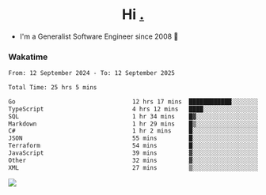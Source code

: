 <h1 align="center">Hi <a href="https://www.hackerrank.com/erasmosaraujo">.</a></h1>
 
- I'm a Generalist Software Engineer  since 2008 🚀
<!--  
<p align="left">
  <a href="https://github.com/erasmosoares/github-readme-stats">
    <img
      align="center"
      src="https://github-readme-stats.vercel.app/api/top-langs/?username=erasmosoares&theme=radical&layout=compact"
    />
  </a>
  <a href="https://github.com/erasmosoares/github-readme-stats">
    [![Harlok's WakaTime stats](https://github-readme-stats.vercel.app/api/wakatime?username=ffflabs)](https://github.com/anuraghazra/github-readme-stats)
  </a>
</p>

<!--
 ### Repo 
 
<p align="left">
 <a href="https://github.com/erasmosoares/github-readme-stats">
    <img
      align="center"
      height="165"
      src="https://github-readme-stats.vercel.app/api/pin?username=erasmosoares&repo=sample-node&title_color=fff&icon_color=f9f9f9&text_color=9f9f9f&bg_color=151515"
    />
  </a>
  <a href="https://github.com/erasmosoares/github-readme-stats">
    <img
      align="center"
      height="165"
      src="https://github-readme-stats.vercel.app/api/pin?username=erasmosoares&repo=sample-node&title_color=fff&icon_color=f9f9f9&text_color=9f9f9f&bg_color=151515"
    />
  </a>
</p>
-->

 ### Wakatime 

<!--START_SECTION:waka-->

```txt
From: 12 September 2024 - To: 12 September 2025

Total Time: 25 hrs 5 mins

Go                                 12 hrs 17 mins  ████████████░░░░░░░░░░░░░   47.99 %
TypeScript                         4 hrs 12 mins   ████░░░░░░░░░░░░░░░░░░░░░   16.44 %
SQL                                1 hr 34 mins    █▓░░░░░░░░░░░░░░░░░░░░░░░   06.17 %
Markdown                           1 hr 29 mins    █▒░░░░░░░░░░░░░░░░░░░░░░░   05.79 %
C#                                 1 hr 2 mins     █░░░░░░░░░░░░░░░░░░░░░░░░   04.07 %
JSON                               55 mins         █░░░░░░░░░░░░░░░░░░░░░░░░   03.63 %
Terraform                          54 mins         █░░░░░░░░░░░░░░░░░░░░░░░░   03.56 %
JavaScript                         39 mins         ▓░░░░░░░░░░░░░░░░░░░░░░░░   02.57 %
Other                              32 mins         ▓░░░░░░░░░░░░░░░░░░░░░░░░   02.08 %
XML                                27 mins         ▒░░░░░░░░░░░░░░░░░░░░░░░░   01.78 %
```

<!--END_SECTION:waka-->

![](https://komarev.com/ghpvc/?username=erasmosoares&color=brightgreen)
